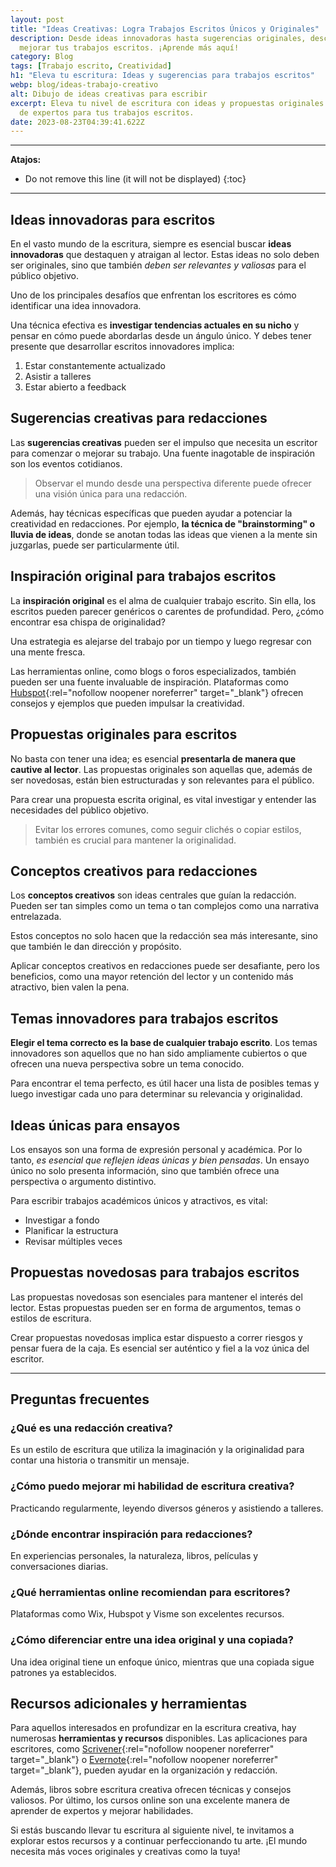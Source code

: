 ```yaml
---
layout: post
title: "Ideas Creativas: Logra Trabajos Escritos Únicos y Originales"
description: Desde ideas innovadoras hasta sugerencias originales, descubre cómo
  mejorar tus trabajos escritos. ¡Aprende más aquí!
category: Blog
tags: [Trabajo escrito, Creatividad]
h1: "Eleva tu escritura: Ideas y sugerencias para trabajos escritos"
webp: blog/ideas-trabajo-creativo
alt: Dibujo de ideas creativas para escribir
excerpt: Eleva tu nivel de escritura con ideas y propuestas originales. Consejos
  de expertos para tus trabajos escritos.
date: 2023-08-23T04:39:41.622Z
---
```

----

**Atajos:**

* Do not remove this line (it will not be displayed)
{:toc}

----

## Ideas innovadoras para escritos

En el vasto mundo de la escritura, siempre es esencial buscar **ideas innovadoras** que destaquen y atraigan al lector. Estas ideas no solo deben ser originales, sino que también *deben ser relevantes y valiosas* para el público objetivo.

Uno de los principales desafíos que enfrentan los escritores es cómo identificar una idea innovadora.

Una técnica efectiva es **investigar tendencias actuales en su nicho** y pensar en cómo puede abordarlas desde un ángulo único. Y debes tener presente que desarrollar escritos innovadores implica:

1. Estar constantemente actualizado
2. Asistir a talleres
3. Estar abierto a feedback

## Sugerencias creativas para redacciones

Las **sugerencias creativas** pueden ser el impulso que necesita un escritor para comenzar o mejorar su trabajo. Una fuente inagotable de inspiración son los eventos cotidianos.

> Observar el mundo desde una perspectiva diferente puede ofrecer una visión única para una redacción.

Además, hay técnicas específicas que pueden ayudar a potenciar la creatividad en redacciones. Por ejemplo, **la técnica de "brainstorming" o lluvia de ideas**, donde se anotan todas las ideas que vienen a la mente sin juzgarlas, puede ser particularmente útil.

## Inspiración original para trabajos escritos

La **inspiración original** es el alma de cualquier trabajo escrito. Sin ella, los escritos pueden parecer genéricos o carentes de profundidad. Pero, ¿cómo encontrar esa chispa de originalidad?

Una estrategia es alejarse del trabajo por un tiempo y luego regresar con una mente fresca.

Las herramientas online, como blogs o foros especializados, también pueden ser una fuente invaluable de inspiración. Plataformas como [Hubspot](https://blog.hubspot.es/marketing/paginas-de-equipos-creativas){:rel="nofollow noopener noreferrer" target="_blank"} ofrecen consejos y ejemplos que pueden impulsar la creatividad.

## Propuestas originales para escritos

No basta con tener una idea; es esencial **presentarla de manera que cautive al lector**. Las propuestas originales son aquellas que, además de ser novedosas, están bien estructuradas y son relevantes para el público.

Para crear una propuesta escrita original, es vital investigar y entender las necesidades del público objetivo.

> Evitar los errores comunes, como seguir clichés o copiar estilos, también es crucial para mantener la originalidad.

## Conceptos creativos para redacciones

Los **conceptos creativos** son ideas centrales que guían la redacción. Pueden ser tan simples como un tema o tan complejos como una narrativa entrelazada.

Estos conceptos no solo hacen que la redacción sea más interesante, sino que también le dan dirección y propósito.

Aplicar conceptos creativos en redacciones puede ser desafiante, pero los beneficios, como una mayor retención del lector y un contenido más atractivo, bien valen la pena.

## Temas innovadores para trabajos escritos

**Elegir el tema correcto es la base de cualquier trabajo escrito**. Los temas innovadores son aquellos que no han sido ampliamente cubiertos o que ofrecen una nueva perspectiva sobre un tema conocido.

Para encontrar el tema perfecto, es útil hacer una lista de posibles temas y luego investigar cada uno para determinar su relevancia y originalidad.

## Ideas únicas para ensayos

Los ensayos son una forma de expresión personal y académica. Por lo tanto, *es esencial que reflejen ideas únicas y bien pensadas*. Un ensayo único no solo presenta información, sino que también ofrece una perspectiva o argumento distintivo.

Para escribir trabajos académicos únicos y atractivos, es vital:

* Investigar a fondo
* Planificar la estructura
* Revisar múltiples veces

## Propuestas novedosas para trabajos escritos

Las propuestas novedosas son esenciales para mantener el interés del lector. Estas propuestas pueden ser en forma de argumentos, temas o estilos de escritura.

Crear propuestas novedosas implica estar dispuesto a correr riesgos y pensar fuera de la caja. Es esencial ser auténtico y fiel a la voz única del escritor.

----

## Preguntas frecuentes

### ¿Qué es una redacción creativa?

Es un estilo de escritura que utiliza la imaginación y la originalidad para contar una historia o transmitir un mensaje.

### ¿Cómo puedo mejorar mi habilidad de escritura creativa?

Practicando regularmente, leyendo diversos géneros y asistiendo a talleres.

### ¿Dónde encontrar inspiración para redacciones?

En experiencias personales, la naturaleza, libros, películas y conversaciones diarias.

### ¿Qué herramientas online recomiendan para escritores?

Plataformas como Wix, Hubspot y Visme son excelentes recursos.

### ¿Cómo diferenciar entre una idea original y una copiada?

Una idea original tiene un enfoque único, mientras que una copiada sigue patrones ya establecidos.

## Recursos adicionales y herramientas

Para aquellos interesados en profundizar en la escritura creativa, hay numerosas **herramientas y recursos** disponibles. Las aplicaciones para escritores, como [Scrivener](https://scrivener.es/que-es-scrivener/){:rel="nofollow noopener noreferrer" target="_blank"} o [Evernote](https://evernote.com/intl/es){:rel="nofollow noopener noreferrer" target="_blank"}, pueden ayudar en la organización y redacción.

Además, libros sobre escritura creativa ofrecen técnicas y consejos valiosos. Por último, los cursos online son una excelente manera de aprender de expertos y mejorar habilidades.

Si estás buscando llevar tu escritura al siguiente nivel, te invitamos a explorar estos recursos y a continuar perfeccionando tu arte. ¡El mundo necesita más voces originales y creativas como la tuya!

